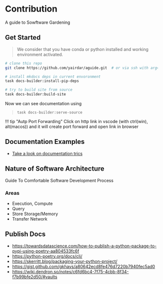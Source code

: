 # Contribution

A guide to Sowftware Gardening

## Get Started

> We consider that you have conda or python installed
> and working environment activated.

```bash
# clone this repo
git clone https://github.com/yairdar/aguide.git  # or via ssh with arg=git@github.com:yairdar/aguide.git

# install mkdocs deps in current envoronment
task docs-builder:install-pip-deps

# try to build site from source
task docs-builder:build-site
```

Now we can see documentation using

> `task docs-builder:serve-source`

!!! tip "Autp Port Forwarding"
    Click on http link in vscode (with ctrl(win), alt(macos))
    and it will create port forward and open link in browser


## Documentation Examples
- [Take a look on documentation trics](./ops-tools/mkdocs-guide.md)

## Nature of Software Architecture
Guide To Comfortable Software Development Process

###  Areas

- Execution, Compute
- Query
- Store Storage/Memory
- Transfer Network

## Publish Docs

- https://towardsdatascience.com/how-to-publish-a-python-package-to-pypi-using-poetry-aa804533fc6f
- https://python-poetry.org/docs/cli/
- https://skerritt.blog/packaging-your-python-project/
- https://gist.github.com/gkhays/a80642ecd8fe476d7220b7940fec5ad0
- https://wiki.dendron.so/notes/c6fd6bc4-7f75-4cbb-8f34-f7b99bfe2d50/#vaults


